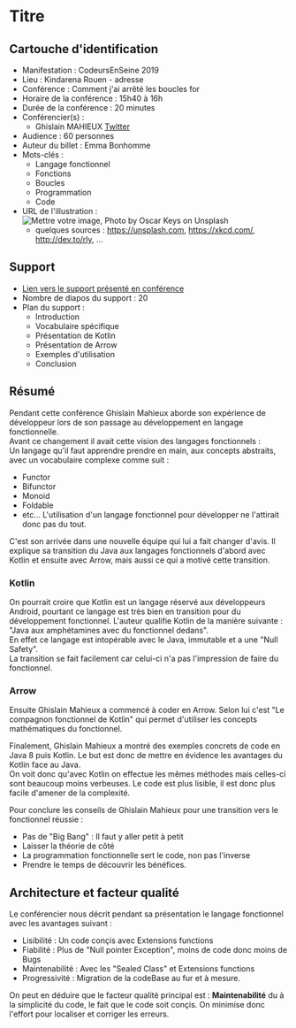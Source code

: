 # Titre

## Cartouche d'identification

 - Manifestation : CodeursEnSeine 2019
 - Lieu : Kindarena Rouen - adresse
 - Conférence : Comment j'ai arrêté les boucles for
 - Horaire de la conférence : 15h40 à 16h
 - Durée de la conférence : 20 minutes
 - Conférencier(s) :
   - Ghislain MAHIEUX [Twitter](https://twitter.com/GhislainMahieux)
 - Audience : 60 personnes
 - Auteur du billet : Emma Bonhomme
 - Mots-clés :
   - Langage fonctionnel
   - Fonctions
   - Boucles
   - Programmation
   - Code
 - URL de l'illustration : ![Mettre votre image, Photo by Oscar Keys on Unsplash]()
   - quelques sources : https://unsplash.com, https://xkcd.com/, http://dev.to/rly, ...

## Support
 - [Lien vers le support présenté en conférence](https://docs.google.com/presentation/d/1zOQ2OD_J7VpqobgA4OhXW7yqw3S7_HCFoh1roEiotuY/edit#slide=id.g65a1ebabba_1_2335)
 - Nombre de diapos du support : 20
 - Plan du support :
   - Introduction
   - Vocabulaire spécifique
   - Présentation de Kotlin
   - Présentation de Arrow
   - Exemples d'utilisation
   - Conclusion

## Résumé
Pendant cette conférence Ghislain Mahieux aborde son expérience de développeur lors de son passage au développement en langage fonctionnelle.  
Avant ce changement il avait cette vision des langages fonctionnels :  
Un langage qu'il faut apprendre prendre en main, aux concepts abstraits, avec un vocabulaire complexe comme suit :  
  - Functor
  - Bifunctor
  - Monoid
  - Foldable
  - etc...
L'utilisation d'un langage fonctionnel pour développer ne l'attirait donc pas du tout.  

C'est son arrivée dans une nouvelle équipe qui lui a fait changer d'avis. Il explique sa transition du Java aux langages fonctionnels d'abord avec Kotlin et ensuite avec Arrow, mais aussi ce qui a motivé cette transition.  

### Kotlin
On pourrait croire que Kotlin est un langage réservé aux développeurs Android, pourtant ce langage est très bien en transition pour du développement fonctionnel. L'auteur qualifie Kotlin de la manière suivante : "Java aux amphétamines avec du fonctionnel dedans".  
En effet ce langage est intopérable avec le Java, immutable et a une "Null Safety".  
La transition se fait facilement car celui-ci n'a pas l'impression de faire du fonctionnel.

### Arrow
Ensuite Ghislain Mahieux a commencé à coder en Arrow. Selon lui c'est "Le compagnon fonctionnel de Kotlin" qui permet d'utiliser les concepts mathématiques du fonctionnel.

Finalement, Ghislain Mahieux a montré des exemples concrets de code en Java 8 puis Kotlin. Le but est donc de mettre en évidence les avantages du Kotlin face au Java.  
On voit donc qu'avec Kotlin on effectue les mêmes méthodes mais celles-ci sont beaucoup moins verbeuses. Le code est plus lisible, il est donc plus facile d'amener de la complexité.

Pour conclure les conseils de Ghislain Mahieux pour une transition vers le fonctionnel réussie :  
  - Pas de "Big Bang" : Il faut y aller petit à petit
  - Laisser la théorie de côté
  - La programmation fonctionnelle sert le code, non pas l'inverse
  - Prendre le temps de découvrir les bénéfices.

## Architecture et facteur qualité
Le conférencier nous décrit pendant sa présentation le langage fonctionnel avec les avantages suivant :  
  - Lisibilité : Un code conçis avec Extensions functions
  - Fiabilité : Plus de "Null pointer Exception", moins de code donc moins de Bugs
  - Maintenabilité : Avec les "Sealed Class" et Extensions functions
  - Progressivité : Migration de la codeBase au fur et à mesure.
 
 On peut en déduire que le facteur qualité principal est : **Maintenabilité** du à la simplicité du code, le fait que le code soit conçis. On minimise donc l'effort pour localiser et corriger les erreurs.
